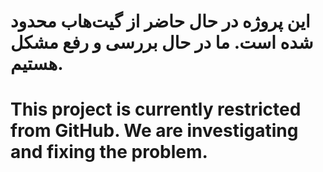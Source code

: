 # این پروژه در حال حاضر از گیت‌هاب محدود شده است. ما در حال بررسی و رفع مشکل هستیم.
# This project is currently restricted from GitHub. We are investigating and fixing the problem.
